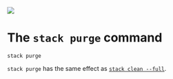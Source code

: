<div class="hidden-warning"><a href="https://docs.haskellstack.org/"><img src="https://cdn.jsdelivr.net/gh/commercialhaskell/stack/doc/img/hidden-warning.svg"></a></div>

# The `stack purge` command

~~~text
stack purge
~~~

`stack purge` has the same effect as [`stack clean --full`](clean_command.md).
